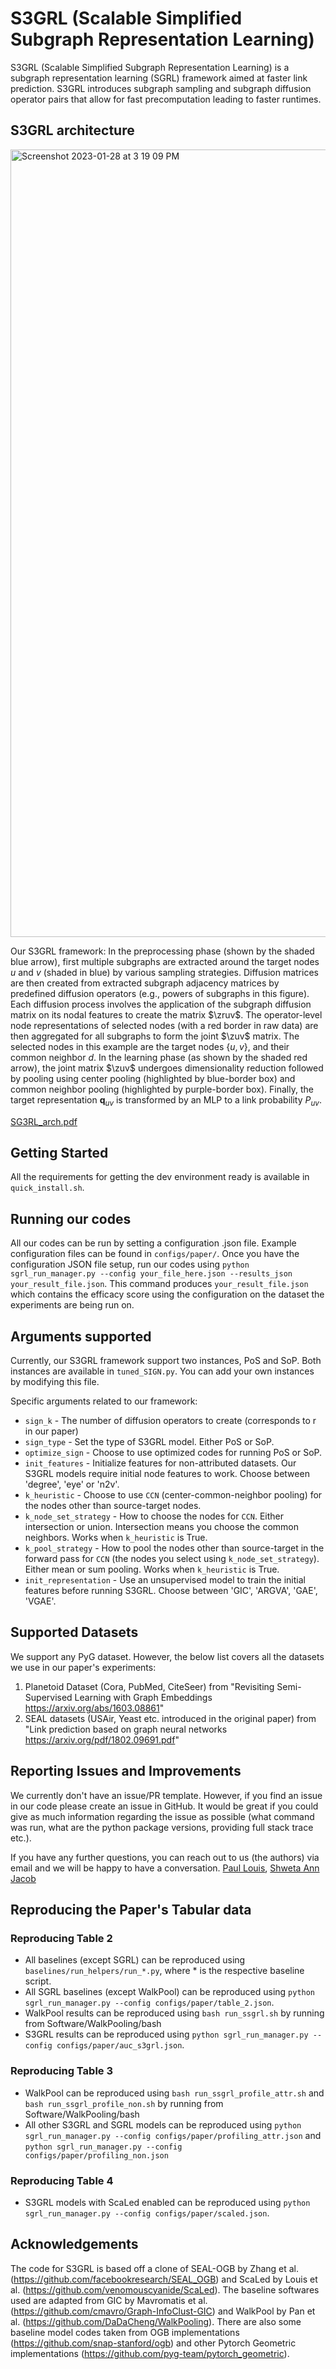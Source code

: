 S3GRL (Scalable Simplified Subgraph Representation Learning)
===============================================================================
S3GRL (Scalable Simplified Subgraph Representation Learning) is a subgraph representation learning (SGRL) framework aimed at faster link prediction. S3GRL introduces subgraph sampling and subgraph diffusion operator pairs that allow for fast precomputation leading to faster runtimes.

## S3GRL architecture
<img width="1260" alt="Screenshot 2023-01-28 at 3 19 09 PM" src="https://user-images.githubusercontent.com/14299839/215289015-e437d5d5-9df7-48b4-842a-932d4a0c7fc2.png">

Our S3GRL framework: In the preprocessing phase (shown by the shaded blue arrow), first multiple subgraphs are extracted around the target nodes $u$ and $v$ (shaded in blue) by various sampling strategies.  Diffusion matrices are then created from extracted subgraph adjacency matrices by predefined diffusion operators (e.g., powers of subgraphs in this figure). Each diffusion process involves the application of the subgraph diffusion matrix on its nodal features to create the matrix $\zruv$. The operator-level node representations of selected nodes (with a red border in raw data) are then aggregated for all subgraphs to form the joint $\zuv$ matrix. The selected nodes in this example are the target nodes $\{u,v\}$, and their common neighbor $d$. In the learning phase (as shown by the shaded red arrow), the joint matrix $\zuv$ undergoes dimensionality reduction followed by pooling using center pooling (highlighted by blue-border box) and common neighbor pooling (highlighted by purple-border box). Finally, the target representation $\textbf{q}_{uv}$ is transformed by an MLP to a link probability $P_{uv}$.

[SG3RL_arch.pdf](https://github.com/venomouscyanide/S3GRL/files/10528180/SG3RL_arch.pdf)


## Getting Started

All the requirements for getting the dev environment ready is available in `quick_install.sh`.


## Running our codes
All our codes can be run by setting a configuration .json file. Example configuration files can be found in `configs/paper/`. Once you have the configuration JSON file setup, run our codes using `python sgrl_run_manager.py --config your_file_here.json --results_json your_result_file.json`. This command produces `your_result_file.json` which contains the efficacy score using the configuration on the dataset the experiments are being run on. 


## Arguments supported

Currently, our S3GRL framework support two instances, PoS and SoP. Both instances are available in `tuned_SIGN.py`. You can add your own instances by modifying this file.

Specific arguments related to our framework:
- `sign_k` - The number of diffusion operators to create (corresponds to r in our paper)
- `sign_type` - Set the type of S3GRL model. Either PoS or SoP.
- `optimize_sign` - Choose to use optimized codes for running PoS or SoP. 
- `init_features` - Initialize features for non-attributed datasets. Our S3GRL models require initial node features to work. Choose between 'degree', 'eye' or 'n2v'.
- `k_heuristic` - Choose to use `CCN` (center-common-neighbor pooling) for the nodes other than source-target nodes.
- `k_node_set_strategy` - How to choose the nodes for `CCN`. Either intersection or union. Intersection means you choose the common  neighbors. Works when `k_heuristic` is True.
- `k_pool_strategy` - How to pool the nodes other than source-target in the forward pass for `CCN` (the nodes you select using `k_node_set_strategy`).  Either mean or sum pooling. Works when `k_heuristic` is True.
- `init_representation` - Use an unsupervised model to train the initial features before running S3GRL. Choose between 'GIC', 'ARGVA', 'GAE', 'VGAE'.

## Supported Datasets
We support any PyG dataset. However, the below list covers all the datasets we use in our paper's experiments:

1) Planetoid Dataset (Cora, PubMed, CiteSeer) from "Revisiting Semi-Supervised Learning with Graph Embeddings
    <https://arxiv.org/abs/1603.08861>"
2) SEAL datasets (USAir, Yeast etc. introduced in the original paper) from "Link prediction based on graph neural networks https://arxiv.org/pdf/1802.09691.pdf"

## Reporting Issues and Improvements
We currently don't have an issue/PR template. However, if you find an issue in our code please create an issue in GitHub. It would be great if you could give as much information regarding the issue as possible (what command was run, what are the python package versions, providing full stack trace etc.).  

If you have any further questions, you can reach out to us (the authors) via email and we will be happy to have a conversation. 
[Paul Louis](mailto:paul.louis@ontariotechu.net), [Shweta Ann Jacob](mailto:shweta.jacob@ontariotechu.net)



## Reproducing the Paper's Tabular data

### Reproducing Table 2

- All baselines (except SGRL) can be reproduced using `baselines/run_helpers/run_*.py`, where * is the respective
  baseline script.
- All SGRL baselines (except WalkPool) can be reproduced
  using `python sgrl_run_manager.py --config configs/paper/table_2.json`.
- WalkPool results can be reproduced using `bash run_ssgrl.sh` by running from Software/WalkPooling/bash
- S3GRL results can be reproduced using `python sgrl_run_manager.py --config configs/paper/auc_s3grl.json`.

### Reproducing Table 3

- WalkPool can be reproduced using `bash run_ssgrl_profile_attr.sh`
  and `bash run_ssgrl_profile_non.sh` by running from Software/WalkPooling/bash
- All other S3GRL and SGRL models can be reproduced
  using `python sgrl_run_manager.py --config configs/paper/profiling_attr.json`
  and `python sgrl_run_manager.py --config configs/paper/profiling_non.json`

### Reproducing Table 4

- S3GRL models with ScaLed enabled can be reproduced
  using `python sgrl_run_manager.py --config configs/paper/scaled.json`.

## Acknowledgements

The code for S3GRL is based off a clone of SEAL-OGB by Zhang et al. (https://github.com/facebookresearch/SEAL_OGB) and
ScaLed by Louis et al. (https://github.com/venomouscyanide/ScaLed). The baseline softwares used are adapted from GIC by
Mavromatis et al. (https://github.com/cmavro/Graph-InfoClust-GIC) and WalkPool by Pan et
al. (https://github.com/DaDaCheng/WalkPooling). There are also some baseline model codes taken from OGB
implementations (https://github.com/snap-stanford/ogb) and other Pytorch Geometric
implementations (https://github.com/pyg-team/pytorch_geometric).
